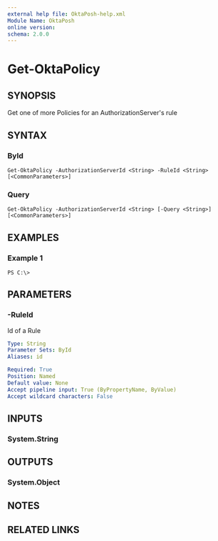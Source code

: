 ```yaml
---
external help file: OktaPosh-help.xml
Module Name: OktaPosh
online version:
schema: 2.0.0
---
```


# Get-OktaPolicy

## SYNOPSIS
Get one of more Policies for an AuthorizationServer's rule

## SYNTAX

### ById
```
Get-OktaPolicy -AuthorizationServerId <String> -RuleId <String> [<CommonParameters>]
```

### Query
```
Get-OktaPolicy -AuthorizationServerId <String> [-Query <String>] [<CommonParameters>]
```


## EXAMPLES

### Example 1
```
PS C:\>
```

## PARAMETERS

<!-- #include "./params/authServerId.md" -->

<!-- #include "./params/query.md" -->

### -RuleId
Id of a Rule

```yaml
Type: String
Parameter Sets: ById
Aliases: id

Required: True
Position: Named
Default value: None
Accept pipeline input: True (ByPropertyName, ByValue)
Accept wildcard characters: False
```

<!-- #include "./params/common-parameters.md" -->

## INPUTS

### System.String
## OUTPUTS

### System.Object
## NOTES

## RELATED LINKS
